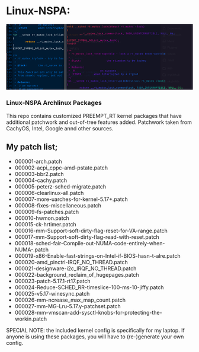 # Linux-NSPA:

![My Image](/images/linux-nspa-banner.png)

### Linux-NSPA Archlinux Packages

This repo contains customized PREEMPT_RT kernel packages that have additional
patchwork and out-of-tree features added. Patchwork taken from CachyOS, Intel,
Google annd other sources.

## My patch list;

* 000001-arch.patch
* 000002-acpi_cppc-amd-pstate.patch
* 000003-bbr2.patch
* 000004-cachy.patch
* 000005-peterz-sched-migrate.patch
* 000006-clearlinux-all.patch
* 000007-more-uarches-for-kernel-5.17+.patch
* 000008-fixes-miscellaneous.patch
* 000009-fs-patches.patch
* 000010-hwmon.patch
* 000015-ck-hrtimer.patch
* 000016-mm-Support-soft-dirty-flag-reset-for-VA-range.patch
* 000017-mm-Support-soft-dirty-flag-read-with-reset.patch
* 000018-sched-fair-Compile-out-NUMA-code-entirely-when-NUMA-.patch
* 000019-x86-Enable-fast-strings-on-Intel-if-BIOS-hasn-t-alre.patch
* 000020-amd_pinctrl-IRQF_NO_THREAD.patch
* 000021-designware-i2c_IRQF_NO_THREAD.patch
* 000022-background_reclaim_of_hugepages.patch
* 000023-patch-5.17.1-rt17.patch
* 000024-Reduce-SCHED_RR-timeslice-100-ms-10-jiffy.patch
* 000025-v5.17-winesync.patch
* 000026-mm-ncrease_max_map_count.patch
* 000027-mm-MG-Lru-5.17.y-patchset.patch
* 000028-mm-vmscan-add-sysctl-knobs-for-protecting-the-workin.patch

SPECIAL NOTE: the included kernel config is specifically for my laptop. If
anyone is using these packages, you will have to (re-)generate your own config.
